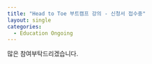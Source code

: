 ```yaml
---
title: "Head to Toe 부트캠프 강의 - 신청서 접수중"
layout: single
categories:
  - Education Ongoing
---
```

많은 참여부탁드리겠습니다.